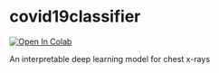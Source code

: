 # covid19classifier
[![Open In Colab](https://colab.research.google.com/assets/colab-badge.svg)](https://colab.research.google.com/github/amandascm/interpClassifier.ipynb)

An interpretable deep learning model for chest x-rays
